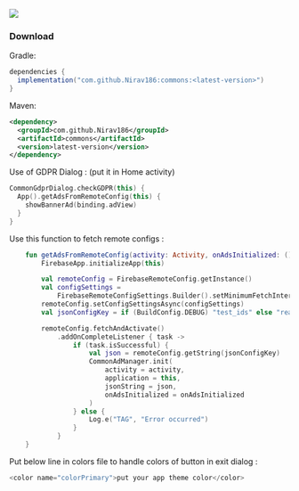 [![](https://www.jitpack.io/v/Nirav186/commons.svg)](https://www.jitpack.io/#Nirav186/commons)

### Download

Gradle:
```gradle
dependencies {
  implementation("com.github.Nirav186:commons:<latest-version>")
}
```

Maven:
```xml
<dependency>
  <groupId>com.github.Nirav186</groupId>
  <artifactId>commons</artifactId>
  <version>latest-version</version>
</dependency>
```

Use of GDPR Dialog : (put it in Home activity)
```kotlin
CommonGdprDialog.checkGDPR(this) {
  App().getAdsFromRemoteConfig(this) {
    showBannerAd(binding.adView)
  }
}
```

Use this function to fetch remote configs :
```kotlin
    fun getAdsFromRemoteConfig(activity: Activity, onAdsInitialized: () -> Unit) {
        FirebaseApp.initializeApp(this)

        val remoteConfig = FirebaseRemoteConfig.getInstance()
        val configSettings =
            FirebaseRemoteConfigSettings.Builder().setMinimumFetchIntervalInSeconds(10000).build()
        remoteConfig.setConfigSettingsAsync(configSettings)
        val jsonConfigKey = if (BuildConfig.DEBUG) "test_ids" else "real_ids"

        remoteConfig.fetchAndActivate()
            .addOnCompleteListener { task ->
                if (task.isSuccessful) {
                    val json = remoteConfig.getString(jsonConfigKey)
                    CommonAdManager.init(
                        activity = activity,
                        application = this,
                        jsonString = json,
                        onAdsInitialized = onAdsInitialized
                    )
                } else {
                    Log.e("TAG", "Error occurred")
                }
            }
    }
```

Put below line in colors file to handle colors of button in exit dialog :
```kotlin
<color name="colorPrimary">put your app theme color</color>
```
